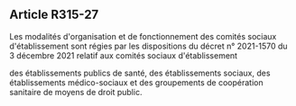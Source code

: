 ## Article R315-27

Les modalités d'organisation et de fonctionnement des comités sociaux d'établissement sont régies par
les dispositions du décret n° 2021-1570 du 3 décembre 2021 relatif aux comités sociaux d'établissement


des établissements publics de santé, des établissements sociaux, des établissements médico-sociaux et des
groupements de coopération sanitaire de moyens de droit public.

